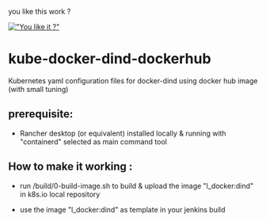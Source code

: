 you like this work ?

[!["You like it ?"](https://www.buymeacoffee.com/assets/img/custom_images/orange_img.png)](https://www.buymeacoffee.com/sorriso)

# kube-docker-dind-dockerhub

Kubernetes yaml configuration files for docker-dind using docker hub image (with small tuning)

## prerequisite:

- Rancher desktop (or equivalent) installed locally & running with "containerd" selected as main command tool

## How to make it working :

- run /build/0-build-image.sh to build & upload the image "l_docker:dind" in k8s.io local repository

- use the image "l_docker:dind" as template in your jenkins build
